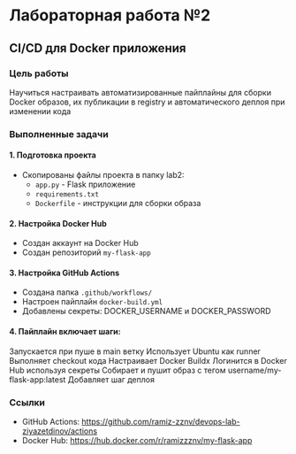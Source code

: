 # Лабораторная работа №2
## CI/CD для Docker приложения

### Цель работы
Научиться настраивать автоматизированные пайплайны для сборки Docker образов, их публикации в registry и автоматического деплоя при изменении кода


### Выполненные задачи

#### 1. Подготовка проекта
- Скопированы файлы проекта в папку lab2:
  - `app.py` - Flask приложение
  - `requirements.txt`
  - `Dockerfile` - инструкции для сборки образа

#### 2. Настройка Docker Hub
- Создан аккаунт на Docker Hub
- Создан репозиторий `my-flask-app`

#### 3. Настройка GitHub Actions
- Создана папка `.github/workflows/`
- Настроен пайплайн `docker-build.yml`
- Добавлены секреты: DOCKER_USERNAME и DOCKER_PASSWORD

#### 4. Пайплайн включает шаги:
Запускается при пуше в main ветку
Использует Ubuntu как runner
Выполняет checkout кода
Настраивает Docker Buildx
Логинится в Docker Hub используя секреты
Собирает и пушит образ с тегом username/my-flask-app:latest
Добавляет шаг деплоя

### Ссылки
- GitHub Actions: https://github.com/ramiz-zznv/devops-lab-ziyazetdinov/actions
- Docker Hub: https://hub.docker.com/r/ramizzznv/my-flask-app
